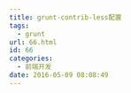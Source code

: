 ```yaml
---
title: grunt-contrib-less配置
tags:
  - grunt
url: 66.html
id: 66
categories:
  - 前端开发
date: 2016-05-09 08:08:49
---
```

